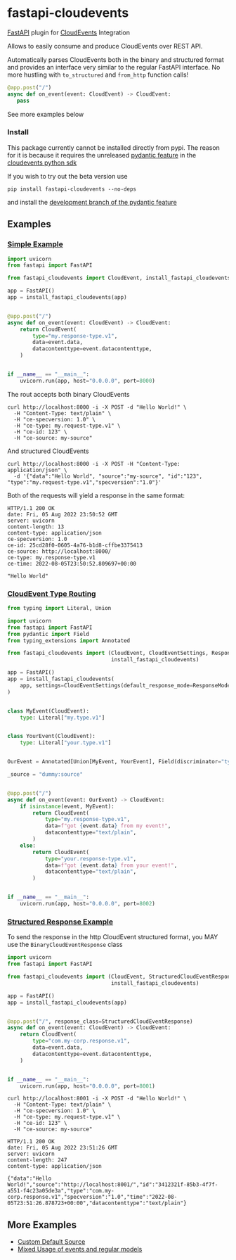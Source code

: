 # fastapi-cloudevents
[FastAPI](https://fastapi.tiangolo.com/) plugin for [CloudEvents](https://cloudevents.io/) Integration

Allows to easily consume and produce CloudEvents over REST API. 

Automatically parses CloudEvents both in the binary and structured format and
provides an interface very similar to the regular FastAPI interface. No more
hustling with `to_structured` and `from_http` function calls!

 ```python
@app.post("/")
async def on_event(event: CloudEvent) -> CloudEvent:
    pass
```
See more examples below

### Install
This package currently cannot be installed directly from pypi. 
The reason for it is because it requires the unreleased [pydantic feature](https://github.com/cloudevents/sdk-python/issues/181) in the
 [cloudevents python sdk](https://github.com/cloudevents/sdk-python)  

If you wish to try out the beta version use
```
pip install fastapi-cloudevents --no-deps
```
and install the [development branch of the pydantic feature](https://github.com/cloudevents/sdk-python/pull/182)


   
## Examples

### [Simple Example](examples/simple_server)
```python
import uvicorn
from fastapi import FastAPI

from fastapi_cloudevents import CloudEvent, install_fastapi_cloudevents

app = FastAPI()
app = install_fastapi_cloudevents(app)


@app.post("/")
async def on_event(event: CloudEvent) -> CloudEvent:
    return CloudEvent(
        type="my.response-type.v1",
        data=event.data,
        datacontenttype=event.datacontenttype,
    )


if __name__ == "__main__":
    uvicorn.run(app, host="0.0.0.0", port=8000)
```

The rout accepts both binary CloudEvents
```shell script
curl http://localhost:8000 -i -X POST -d "Hello World!" \
  -H "Content-Type: text/plain" \
  -H "ce-specversion: 1.0" \
  -H "ce-type: my.request-type.v1" \
  -H "ce-id: 123" \
  -H "ce-source: my-source"
```

And structured CloudEvents 
```shell script
curl http://localhost:8000 -i -X POST -H "Content-Type: application/json" \
  -d '{"data":"Hello World", "source":"my-source", "id":"123", "type":"my.request-type.v1","specversion":"1.0"}'
```
Both of the requests will yield a response in the same format:
```text
HTTP/1.1 200 OK
date: Fri, 05 Aug 2022 23:50:52 GMT
server: uvicorn
content-length: 13
content-type: application/json
ce-specversion: 1.0
ce-id: 25cd28f0-0605-4a76-b1d8-cffbe3375413
ce-source: http://localhost:8000/
ce-type: my.response-type.v1
ce-time: 2022-08-05T23:50:52.809697+00:00

"Hello World"
```

### [CloudEvent Type Routing](examples/type_routing)
```python
from typing import Literal, Union

import uvicorn
from fastapi import FastAPI
from pydantic import Field
from typing_extensions import Annotated

from fastapi_cloudevents import (CloudEvent, CloudEventSettings, ResponseMode,
                                 install_fastapi_cloudevents)

app = FastAPI()
app = install_fastapi_cloudevents(
    app, settings=CloudEventSettings(default_response_mode=ResponseMode.structured)
)


class MyEvent(CloudEvent):
    type: Literal["my.type.v1"]


class YourEvent(CloudEvent):
    type: Literal["your.type.v1"]


OurEvent = Annotated[Union[MyEvent, YourEvent], Field(discriminator="type")]

_source = "dummy:source"


@app.post("/")
async def on_event(event: OurEvent) -> CloudEvent:
    if isinstance(event, MyEvent):
        return CloudEvent(
            type="my.response-type.v1",
            data=f"got {event.data} from my event!",
            datacontenttype="text/plain",
        )
    else:
        return CloudEvent(
            type="your.response-type.v1",
            data=f"got {event.data} from your event!",
            datacontenttype="text/plain",
        )


if __name__ == "__main__":
    uvicorn.run(app, host="0.0.0.0", port=8002)
```

### [Structured Response Example](examples/structured_response_server)
To send the response in the http CloudEvent structured format, you MAY use the
 `BinaryCloudEventResponse` class
 
```python
import uvicorn
from fastapi import FastAPI

from fastapi_cloudevents import (CloudEvent, StructuredCloudEventResponse,
                                 install_fastapi_cloudevents)

app = FastAPI()
app = install_fastapi_cloudevents(app)


@app.post("/", response_class=StructuredCloudEventResponse)
async def on_event(event: CloudEvent) -> CloudEvent:
    return CloudEvent(
        type="com.my-corp.response.v1",
        data=event.data,
        datacontenttype=event.datacontenttype,
    )


if __name__ == "__main__":
    uvicorn.run(app, host="0.0.0.0", port=8001)

``` 
```shell script
curl http://localhost:8001 -i -X POST -d "Hello World!" \
  -H "Content-Type: text/plain" \
  -H "ce-specversion: 1.0" \
  -H "ce-type: my.request-type.v1" \
  -H "ce-id: 123" \
  -H "ce-source: my-source"
```
```text
HTTP/1.1 200 OK
date: Fri, 05 Aug 2022 23:51:26 GMT
server: uvicorn
content-length: 247
content-type: application/json

{"data":"Hello World!","source":"http://localhost:8001/","id":"3412321f-85b3-4f7f-a551-f4c23a05de3a","type":"com.my-corp.response.v1","specversion":"1.0","time":"2022-08-05T23:51:26.878723+00:00","datacontenttype":"text/plain"}
```

## More Examples
* [Custom Default Source](examples/custom_default_source)
* [Mixed Usage of events and regular models](examples/events_and_basemodels_mixed)